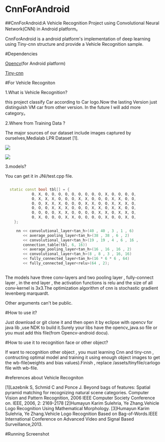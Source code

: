 # CnnForAndroid
##CnnForAndroid:A Vehicle Recognition Project using Convolutional Neural Network(CNN) in Android platform。

CnnForAndroid is a android platform's implementation of deep learning using Tiny-cnn structure and provide a Vehicle Recognition sample.

#Dependencies

[Opencv](http://opencv.org/)(for Android platform)

[Tiny-cnn](https://github.com/nyanp/tiny-cnn#features)

#For Vehicle Recogniton 

1.What is Vehicle Recognition?

 this project classify Car according to Car logo.Now  the lasting Version just distinguish VM car from other version.
 In the future I will add more category。

2.Where from Training Data ?

The major sources of our dataset include images captured by ourselves,Medialab LPR Dataset [1].

![](https://github.com/zhangqianhui/CnnForAndroid/blob/master/photo%20for%20readme/20.jpg)  

![](https://github.com/zhangqianhui/CnnForAndroid/blob/master/photo%20for%20readme/21.jpg) 

3.models?

You can get it in JNi/test.cpp file.

```cpp

  static const bool tbl[] = {
			O, X, O, O, O, O, O, O, O, O, O, X, O, O, O, O,
			O, X, X, X, O, O, O, X, X, O, O, O, X, X, O, O,
			O, O, X, X, X, O, O, O, X, X, O, O, X, X, X, O,
			O, O, O, X, X, X, O, O, O, X, X, O, X, X, O, O,
			O, O, O, O, X, X, O, O, O, O, X, X, O, X, X, O,
			O, X, O, O, O, X, X, O, O, O, O, X, O, O, X, O,
	};

	 nn << convolutional_layer<tan_h>(40 , 40 , 3 , 1 , 6)  
		<< average_pooling_layer<tan_h>(38 , 38 , 6 , 2)   
		<< convolutional_layer<tan_h>(19 , 19 , 4 , 6 , 16 ,
		connection_table(tbl, 6, 16))              
		<< average_pooling_layer<tan_h>(16 , 16 , 16 , 2)  
		<< convolutional_layer<tan_h>(8 , 8 , 3 , 16, 16) 
		<< fully_connected_layer<tan_h>(16 * 6 * 6 , 64)
		<< fully_connected_layer<relu>(64 , 2);
		
```
 The models have three conv-layers and two pooling layer , fully-connect layer , in the end layer , the activation functions is relu and the size of all conv-kernel is 3x3.The optimization algorithm of cnn  is stochastic gradient levenberg marquardt.
 
 Other arguments can't be public.
 
 #How to use it?
 
 Just download or git clone it and then open it by eclipse with opencv for java lib ,use NDK to build it.Surely your libs have the opencv_java.so file or you must add this file(from Opencv-android docu).
 
#How to use it to recognition face or other object?

If want to recognition other object , you must learning Cnn and tiny-cnn , contructing optimal model and training it using 
enough object images to get the wb-file(weights and bias values).Finish , replace /assets/tinyfile/carlogo file with wb-file.

#references about Vehicle Recogniton

[1]Lazebnik S, Schmid C and Ponce J. Beyond bags of features: Spatial pyramid matching for recognizing natural scene categories. Computer Vision and Pattern Recognition, 2006 IEEE Computer Society Conference on. IEEE, 2006, 2: 2169-2178
[2]Humayun Karim Sulehria, Ye Zhang.Vehicle Logo Recognition Using Mathematical Morphology.
[3]Humayun Karim Sulehria, Ye Zhang.Vehicle Logo Recognition Based on Bag-of-Words.IEEE International Conference on Advanced Video and Signal Based Surveillance,2013.

#Running Screenshot


